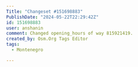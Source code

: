 ```yaml
---
Title: "Changeset #151698883"
PublishDate: "2024-05-22T22:29:42Z"
id: 151698883
user: anshanin
comment: Changed opening_hours of way 815921419.
created_by: Osm.Org Tags Editor
tags:
  - Montenegro

---
```


